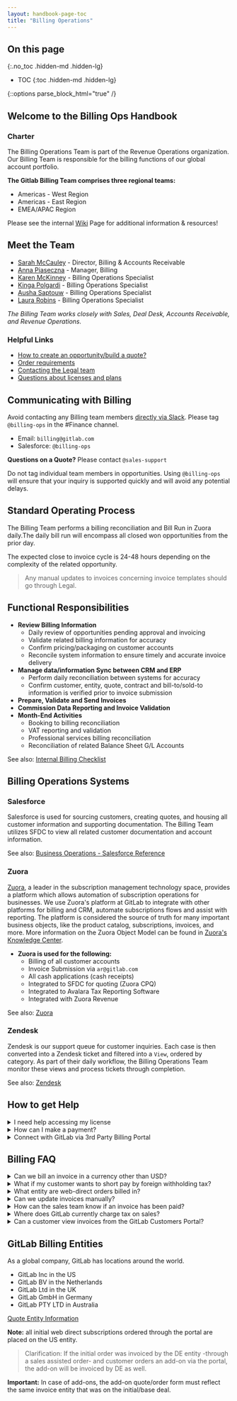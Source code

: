 ```yaml
---
layout: handbook-page-toc
title: "Billing Operations"
---
```


## On this page
{:.no_toc .hidden-md .hidden-lg}

- TOC
{:toc .hidden-md .hidden-lg}

<link rel="stylesheet" type="text/css" href="/stylesheets/biztech.css" />

{::options parse_block_html="true" /}

## Welcome to the Billing Ops Handbook

### Charter

The Billing Operations Team is part of the Revenue Operations organization. Our Billing Team is responsible for the billing functions of our global account portfolio. 

**The Gitlab Billing Team comprises three regional teams:**
* Americas - West Region
* Americas - East Region
* EMEA/APAC Region 

Please see the internal [Wiki](https://gitlab.com/gitlab-com/Finance-Division/finance/-/wikis/billing-team-faqs-&-useful-tips) Page for additional information & resources!

## Meet the Team

- [Sarah McCauley](https://about.gitlab.com/company/team/#s_mccauley) - Director, Billing & Accounts Receivable
- [Anna Piaseczna](https://about.gitlab.com/company/team/#annapiaseczna) - Manager, Billing
- [Karen McKinney](https://about.gitlab.com/company/team/#k.mckinney) - Billing Operations Specialist
- [Kinga Polgardi](https://about.gitlab.com/company/team/#KingaPolgardi) - Billing Operations Specialist
- [Ausha Saptouw](https://about.gitlab.com/company/team/#aushas) - Billing Operations Specialist
- [Laura Robins](https://about.gitlab.com/company/team/#LauraRobins) - Billing Operations Specialist

_The Billing Team works closely with Sales, Deal Desk, Accounts Receivable, and Revenue Operations._

### Helpful Links

* [How to create an opportunity/build a quote? ](/handbook/sales/field-operations/sales-operations/deal-desk/)
* [Order requirements](/handbook/business-ops/order-processing/#step-8--submitting-an-opportunity-for-deal-desk-approval)
* [Contacting the Legal team](/handbook/business-ops/order-processing/#process-for-agreement-terms-negotiations-when-applicable-and-contacting-legal)
* [Questions about licenses and plans](/handbook/support/internal-support/#common-internal-requests---sales-team--technical-account-managers--accounts-receivable)

## Communicating with Billing

Avoid contacting any Billing team members [directly via Slack](https://about.gitlab.com/handbook/communication/#avoid-direct-messages). Please tag `@billing-ops` in the #Finance channel.

* Email: `billing@gitlab.com`
* Salesforce: `@billing-ops`

**Questions on a Quote?** Please contact `@sales-support`

Do not tag individual team members in opportunities. Using `@billing-ops` will ensure that your inquiry is supported quickly and will avoid any potential delays. 

## Standard Operating Process

The Billing Team performs a billing reconciliation and Bill Run in Zuora daily.The daily bill run will encompass all closed won opportunities from the prior day.

The expected close to invoice cycle is 24-48 hours depending on the complexity of the related opportunity.

> Any manual updates to invoices concerning invoice templates should go through Legal.

## Functional Responsibilities

- **Review Billing Information**
    - Daily review of opportunities pending approval and invoicing
    - Validate related billing information for accuracy
    - Confirm pricing/packaging on customer accounts
    - Reconcile system information to ensure timely and accurate invoice delivery
- **Manage data/information Sync between CRM and ERP**
    - Perform daily reconciliation between systems for accuracy
    - Confirm customer, entity, quote, contract and bill-to/sold-to information is verified prior to invoice submission
- **Prepare, Validate and Send Invoices**
- **Commission Data Reporting and Invoice Validation**
- **Month-End Activities**
    - Booking to billing reconciliation
    - VAT reporting and validation
    - Professional services billing reconciliation
    - Reconciliation of related Balance Sheet G/L Accounts

See also: [Internal Billing Checklist](https://gitlab.com/gitlab-com/Finance-Division/finance/-/wikis/Billing%20Checklist%202020)

## Billing Operations Systems

### Salesforce

Salesforce is used for sourcing customers, creating quotes, and housing all customer information and supporting documentation. The Billing Team utilizes SFDC to view all related customer documentation and account information.
 
See also: [Business Operations - Salesforce Reference](https://about.gitlab.com/handbook/sales/field-operations/sfdc/)

### Zuora

[Zuora](https://gitlab.com/gitlab-org/customers-gitlab-com/-/tree/staging/doc/architecture#zuora), a leader in the subscription management technology space, provides a platform which allows automation of subscription operations for businesses. We use Zuora's platform at GitLab to integrate with other platforms for billing and CRM, automate subscriptions flows and assist with reporting. The platform is considered the source of truth for many important business objects, like the product catalog, subscriptions, invoices, and more. More information on the Zuora Object Model can be found in [Zuora's Knowledge Center](https://knowledgecenter.zuora.com/BB_Introducing_Z_Business/D_Zuora_Business_Objects_Relationship). 

- **Zuora is used for the following:**
    - Billing of all customer accounts
    - Invoice Submission via `ar@gitlab.com`
    - All cash applications (cash receipts)
    - Integrated to SFDC for quoting (Zuora CPQ)
    - Integrated to Avalara Tax Reporting Software
    - Integrated with Zuora Revenue

See also: [Zuora](https://gitlab.com/gitlab-org/customers-gitlab-com/-/tree/staging/doc/zuora)

### Zendesk

Zendesk is our support queue for customer inquiries. Each case is then converted into a Zendesk ticket and filtered into a `View`, ordered by category. As part of their daily workflow, the Billing Operations Team monitor these views and process tickets through completion.

See also: [Zendesk](https://about.gitlab.com/handbook/marketing/community-relations/community-operations/tools/zendesk/)

## How to get Help

<details>
<summary markdown='span'>
  I need help accessing my license
</summary>

1. Log into your account at https://customers.gitlab.com/customers/sign_in
1. Login is email address here Note you will need to provide them the email address
1. Click "Manage Purchases"
1. Click "Download License"

> If you still can’t access your license, please create a support issue [here](https://about.gitlab.com/handbook/support/internal-support/#regarding-licensing-and-subscriptions).

</details>

<details>
<summary markdown='span'>
 How can I make a payment?
</summary>

- Current payment methods available include:
    - ACH
    - Wire
    - Check (US Only)
    - Credit Card

> Additional payment instructions are also available on your invoice under `bank information`.

- To make payment via credit card, please log into your account https://customers.gitlab.com 
    - select `Payment Methods`
    - select `Add New Payment Method`

</details>

<details>
<summary markdown='span'>
Connect with GitLab via 3rd Party Billing Portal
</summary>

GitLb currently supports various 3rd Party Billing Portals. 

Customer billing portals are used for PO receipt and submission of invoices billed by GitLab to our customers.

When a customer advises you that they will need to be connected with GitLab via a 3rd party billing portal, please submit a request to `AR@GitLab.com`. This will allow the Billing Operations Team to confirm if a portal registration already exists.

- **Some of our 3rd Party Portals Include:**
    - SAP Ariba - Please send a Trade Relationship Request (TRR) to GitLab ANID: AN01024039298 at `AR@gitlab.com`
    - Coupa Supplier Portal - Please send a connection request to `AR@gitlab.com`
    - Taulia - Please send a connection request to `AR@gitlab.com`

Internal Team Members, please see [Customer Billing Portal Instructions](https://gitlab.com/gitlab-com/Finance-Division/finance/-/wikis/Customer%20Billing%20Portal%20Instructions) for additional information and resources! 

</details>

## Billing FAQ

<details>

<summary markdown='span'>
Can we bill an invoice in a currency other than USD?
</summary>

GitLab bills in USD only, without exception.

</details>

<details>
<summary markdown='span'>
What if my customer wants to short pay by foreign withholding tax?
</summary>

All applicable fees are due and payable as per our terms of service. 

Section 6. PAYMENT OF FEES, article 6.7 in our standard terms of service. 

> 6.7 Any unpaid Fees are subject to a finance charge of one percent (1.0%) per month, or the maximum permitted by law, whichever is lower, plus all expenses of collection, including reasonable attorneys’ fees. Fees under this Agreement are exclusive of any and all taxes or duties, now or hereafter imposed by any governmental authority, including, but not limited to any national, state or provincial tax, sales tax, value-added tax, property and similar taxes, if any. Fees under this Agreement shall be paid without any withholding or deduction. **In the case of any deduction or withholding requirements, Customer will pay any required withholding itself and will not reduce the amount to be paid to GitLab on account thereof.**

You can view our GitLab Subscription Agreement [here](https://about.gitlab.com/handbook/legal/subscription-agreement/)

</details>

<details>
<summary markdown='span'>
  What entity are web-direct orders billed in?
</summary>

Currently all web-direct (portal) purchases are billed from our GitLab, Inc. (US) entity.

</details>

<details>
<summary markdown='span'>
Can we update invoices manually?
</summary>

Manual (pro-forma) invoice modifications are only done in exceptional circumstances and have to be approved through the Billing Leadership Team. Please ensure that you have proper approvals prior to requesting invoice modifications. 

</details>

<details>
<summary markdown='span'>
How can the sales team know if an invoice has been paid?
</summary>

Please review the `billing account` section of the customer account in Salesforce. 

The billing account will provide all invoice and payment information available for the customer.

Internal Resource: [How Can Sales View Invoices & Payment Info in SFDC](https://gitlab.com/gitlab-com/Finance-Division/finance/-/wikis/How%20Can%20Sales%20View%20Invoices%20&%20Payment%20Info%20in%20SFDC)

</details>

<details>
<summary markdown='span'>
Where does GitLab currently charge tax on sales?
</summary>

**Locations Include the following:**

- US > US (depending on nexus)
- DE > DE
- NL > NL
- UK > UK
- AU > AU
- US > Canada (only Quebec and British Columbia)
- US > South Africa
- US > Russian Federation

Internal Resource: [VAT & Sales Tax Information & Resources](https://gitlab.com/gitlab-com/Finance-Division/finance/-/wikis/VAT%20&%20Sales%20Tax%20Information%20&%20Resources)

See also: [The GitLab Tax Team](https://about.gitlab.com/handbook/tax/)

</details>

<details>

<summary markdown='span'>
Can a customer view invoices from the GitLab Customers Portal?
</summary>

Yes, Customers can view invoices in the GitLab Customers Portal! The customer account admin can access invoices by selecting the `View Invoices` option from the upper right hand option in the portal, then select the `Download as PDF` option to view any invoices that have been issued.

</details>


## GitLab Billing Entities

As a global company, GitLab has locations around the world.

* GitLab Inc in the US
* GitLab BV in the Netherlands
* GitLab Ltd in the UK
* GitLab GmbH in Germany
* GitLab PTY LTD in Australia

[Quote Entity Information](https://about.gitlab.com/handbook/sales/field-operations/sales-operations/deal-desk/#quote-entity-information)

**Note:** all initial web direct subscriptions ordered through the portal are placed on the US entity. 

> Clarification: If the initial order was invoiced by the DE entity -through a sales assisted order- and customer orders an add-on via the portal, the add-on will be invoiced by DE as well.

**Important:** In case of add-ons, the add-on quote/order form must reflect the same invoice entity that was on the initial/base deal.
